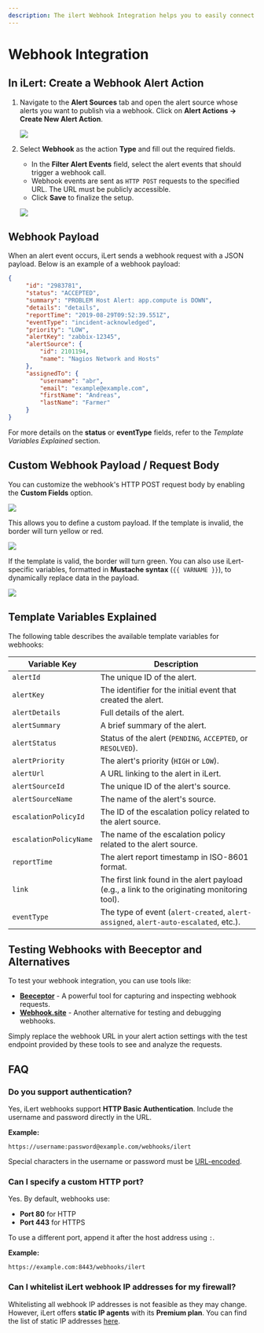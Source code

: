 ```yaml
---
description: The ilert Webhook Integration helps you to easily connect ilert with Webhooks.
---
```


# Webhook Integration

## In iLert: Create a Webhook Alert Action <a href="#create-webhook" id="create-webhook"></a>

1. Navigate to the **Alert Sources** tab and open the alert source whose alerts you want to publish via a webhook. Click on **Alert Actions → Create New Alert Action**.

   ![](<../../.gitbook/assets/new_incident_action (7).png>)

2. Select **Webhook** as the action **Type** and fill out the required fields. 
   - In the **Filter Alert Events** field, select the alert events that should trigger a webhook call. 
   - Webhook events are sent as `HTTP POST` requests to the specified URL. The URL must be publicly accessible.
   - Click **Save** to finalize the setup.

   ![](<../../.gitbook/assets/iLert (56).png>)

## Webhook Payload <a href="#payload" id="payload"></a>

When an alert event occurs, iLert sends a webhook request with a JSON payload. Below is an example of a webhook payload:

```json
{
     "id": "2983781",
     "status": "ACCEPTED",
     "summary": "PROBLEM Host Alert: app.compute is DOWN",
     "details": "details",
     "reportTime": "2019-08-29T09:52:39.551Z",
     "eventType": "incident-acknowledged",
     "priority": "LOW",
     "alertKey": "zabbix-12345",
     "alertSource": {
         "id": 2101194,
         "name": "Nagios Network and Hosts"
     },
     "assignedTo": {
         "username": "abr",
         "email": "example@example.com",
         "firstName": "Andreas",
         "lastName": "Farmer"
     }
}
```

For more details on the **status** or **eventType** fields, refer to the _Template Variables Explained_ section.

## Custom Webhook Payload / Request Body <a href="#custom" id="custom"></a>

You can customize the webhook's HTTP POST request body by enabling the **Custom Fields** option.

![](../../.gitbook/assets/Notification_Center.png)

This allows you to define a custom payload. If the template is invalid, the border will turn yellow or red.

![](../../.gitbook/assets/wh5.png)

If the template is valid, the border will turn green. You can also use iLert-specific variables, formatted in **Mustache syntax** (`{{ VARNAME }}`), to dynamically replace data in the payload.

![](../../.gitbook/assets/wh6.png)

## Template Variables Explained

The following table describes the available template variables for webhooks:

| Variable Key        | Description                                                                                      |
|---------------------|--------------------------------------------------------------------------------------------------|
| `alertId`          | The unique ID of the alert.                                                                      |
| `alertKey`         | The identifier for the initial event that created the alert.                                     |
| `alertDetails`     | Full details of the alert.                                                                       |
| `alertSummary`     | A brief summary of the alert.                                                                    |
| `alertStatus`      | Status of the alert (`PENDING`, `ACCEPTED`, or `RESOLVED`).                                     |
| `alertPriority`    | The alert's priority (`HIGH` or `LOW`).                                                          |
| `alertUrl`        | A URL linking to the alert in iLert.                                                             |
| `alertSourceId`   | The unique ID of the alert's source.                                                             |
| `alertSourceName` | The name of the alert's source.                                                                  |
| `escalationPolicyId`   | The ID of the escalation policy related to the alert source.                                 |
| `escalationPolicyName` | The name of the escalation policy related to the alert source.                              |
| `reportTime`      | The alert report timestamp in ISO-8601 format.                                                   |
| `link`            | The first link found in the alert payload (e.g., a link to the originating monitoring tool).     |
| `eventType`       | The type of event (`alert-created`, `alert-assigned`, `alert-auto-escalated`, etc.).             |

## Testing Webhooks with Beeceptor and Alternatives

To test your webhook integration, you can use tools like:

- **[Beeceptor](https://beeceptor.com/)** - A powerful tool for capturing and inspecting webhook requests.
- **[Webhook.site](https://webhook.site/)** - Another alternative for testing and debugging webhooks.

Simply replace the webhook URL in your alert action settings with the test endpoint provided by these tools to see and analyze the requests.

## FAQ <a href="#faq" id="faq"></a>

### **Do you support authentication?**

Yes, iLert webhooks support **HTTP Basic Authentication**. Include the username and password directly in the URL.

**Example:**
```
https://username:password@example.com/webhooks/ilert
```
Special characters in the username or password must be [URL-encoded](https://www.w3schools.com/tags/ref_urlencode.asp).

### **Can I specify a custom HTTP port?**

Yes. By default, webhooks use:

- **Port 80** for HTTP
- **Port 443** for HTTPS

To use a different port, append it after the host address using `:`.

**Example:**
```
https://example.com:8443/webhooks/ilert
```

### **Can I whitelist iLert webhook IP addresses for my firewall?**

Whitelisting all webhook IP addresses is not feasible as they may change. However, iLert offers **static IP agents** with its **Premium plan**. You can find the list of static IP addresses [here](../../alerting/phone-numbers/#email-services).
